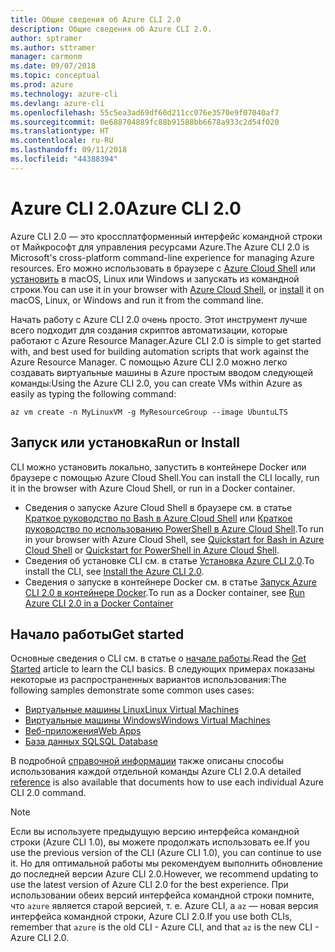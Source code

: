```yaml
---
title: Общие сведения об Azure CLI 2.0
description: Общие сведения об Azure CLI 2.0.
author: sptramer
ms.author: sttramer
manager: carmonm
ms.date: 09/07/2018
ms.topic: conceptual
ms.prod: azure
ms.technology: azure-cli
ms.devlang: azure-cli
ms.openlocfilehash: 55c5ea3ad69df60d211cc076e3570e9f07040af7
ms.sourcegitcommit: 0e688704889fc88b91588bb6678a933c2d54f020
ms.translationtype: HT
ms.contentlocale: ru-RU
ms.lasthandoff: 09/11/2018
ms.locfileid: "44388394"
---
```

# <a name="azure-cli-20"></a><span data-ttu-id="02b89-103">Azure CLI 2.0</span><span class="sxs-lookup"><span data-stu-id="02b89-103">Azure CLI 2.0</span></span>

<span data-ttu-id="02b89-104">Azure CLI 2.0 — это кроссплатформенный интерфейс командной строки от Майкрософт для управления ресурсами Azure.</span><span class="sxs-lookup"><span data-stu-id="02b89-104">The Azure CLI 2.0 is Microsoft's cross-platform command-line experience for managing Azure resources.</span></span>
<span data-ttu-id="02b89-105">Его можно использовать в браузере с [Azure Cloud Shell](/azure/cloud-shell/overview) или [установить](install-azure-cli.md) в macOS, Linux или Windows и запускать из командной строки.</span><span class="sxs-lookup"><span data-stu-id="02b89-105">You can use it in your browser with [Azure Cloud Shell](/azure/cloud-shell/overview), or [install](install-azure-cli.md) it on macOS, Linux, or Windows and run it from the command line.</span></span>

<span data-ttu-id="02b89-106">Начать работу с Azure CLI 2.0 очень просто. Этот инструмент лучше всего подходит для создания скриптов автоматизации, которые работают с Azure Resource Manager.</span><span class="sxs-lookup"><span data-stu-id="02b89-106">Azure CLI 2.0 is simple to get started with, and best used for building automation scripts that work against the Azure Resource Manager.</span></span> <span data-ttu-id="02b89-107">С помощью Azure CLI 2.0 можно легко создавать виртуальные машины в Azure простым вводом следующей команды:</span><span class="sxs-lookup"><span data-stu-id="02b89-107">Using the Azure CLI 2.0, you can create VMs within Azure as easily as typing the following command:</span></span>

```azurecli-interactive
az vm create -n MyLinuxVM -g MyResourceGroup --image UbuntuLTS
```

## <a name="run-or-install"></a><span data-ttu-id="02b89-108">Запуск или установка</span><span class="sxs-lookup"><span data-stu-id="02b89-108">Run or Install</span></span>

<span data-ttu-id="02b89-109">CLI можно установить локально, запустить в контейнере Docker или браузере с помощью Azure Cloud Shell.</span><span class="sxs-lookup"><span data-stu-id="02b89-109">You can install the CLI locally, run it in the browser with Azure Cloud Shell, or run in a Docker container.</span></span>

* <span data-ttu-id="02b89-110">Сведения о запуске Azure Cloud Shell в браузере см. в статье [Краткое руководство по Bash в Azure Cloud Shell](/azure/cloud-shell/quickstart) или [Краткое руководство по использованию PowerShell в Azure Cloud Shell](/azure/cloud-shell/quickstart-powershell).</span><span class="sxs-lookup"><span data-stu-id="02b89-110">To run in your browser with Azure Cloud Shell, see [Quickstart for Bash in Azure Cloud Shell](/azure/cloud-shell/quickstart) or [Quickstart for PowerShell in Azure Cloud Shell](/azure/cloud-shell/quickstart-powershell).</span></span>
* <span data-ttu-id="02b89-111">Сведения об установке CLI см. в статье [Установка Azure CLI 2.0](install-azure-cli.md).</span><span class="sxs-lookup"><span data-stu-id="02b89-111">To install the CLI, see [Install the Azure CLI 2.0](install-azure-cli.md).</span></span>
* <span data-ttu-id="02b89-112">Сведения о запуске в контейнере Docker см. в статье [Запуск Azure CLI 2.0 в контейнере Docker](run-azure-cli-docker.md).</span><span class="sxs-lookup"><span data-stu-id="02b89-112">To run as a Docker container, see [Run Azure CLI 2.0 in a Docker Container](run-azure-cli-docker.md)</span></span>

## <a name="get-started"></a><span data-ttu-id="02b89-113">Начало работы</span><span class="sxs-lookup"><span data-stu-id="02b89-113">Get started</span></span>

<span data-ttu-id="02b89-114">Основные сведения о CLI см. в статье о [начале работы](get-started-with-azure-cli.md).</span><span class="sxs-lookup"><span data-stu-id="02b89-114">Read the [Get Started](get-started-with-azure-cli.md) article to learn the CLI basics.</span></span> <span data-ttu-id="02b89-115">В следующих примерах показаны некоторые из распространенных вариантов использования:</span><span class="sxs-lookup"><span data-stu-id="02b89-115">The following samples demonstrate some common uses cases:</span></span>

- [<span data-ttu-id="02b89-116">Виртуальные машины Linux</span><span class="sxs-lookup"><span data-stu-id="02b89-116">Linux Virtual Machines</span></span>](/azure/virtual-machines/virtual-machines-linux-cli-samples?toc=%2fcli%2fazure%2ftoc.json&bc=%2fcli%2fazure%2fbreadcrumb%2ftoc.json)
- [<span data-ttu-id="02b89-117">Виртуальные машины Windows</span><span class="sxs-lookup"><span data-stu-id="02b89-117">Windows Virtual Machines</span></span>](/azure/virtual-machines/virtual-machines-windows-cli-samples?toc=%2fcli%2fazure%2ftoc.json&bc=%2fcli%2fazure%2fbreadcrumb%2ftoc.json)
- [<span data-ttu-id="02b89-118">Веб-приложения</span><span class="sxs-lookup"><span data-stu-id="02b89-118">Web Apps</span></span>](/azure/app-service-web/app-service-cli-samples?toc=%2fcli%2fazure%2ftoc.json&bc=%2fcli%2fazure%2fbreadcrumb%2ftoc.json)
- [<span data-ttu-id="02b89-119">База данных SQL</span><span class="sxs-lookup"><span data-stu-id="02b89-119">SQL Database</span></span>](/azure/sql-database/sql-database-cli-samples?toc=%2fcli%2fazure%2ftoc.json&bc=%2fcli%2fazure%2fbreadcrumb%2ftoc.json)

<span data-ttu-id="02b89-120">В подробной [справочной информации](/cli/azure/reference-index) также описаны способы использования каждой отдельной команды Azure CLI 2.0.</span><span class="sxs-lookup"><span data-stu-id="02b89-120">A detailed [reference](/cli/azure/reference-index) is also available that documents how to use each individual Azure CLI 2.0 command.</span></span>

> [!NOTE]
> <span data-ttu-id="02b89-121">Если вы используете предыдущую версию интерфейса командной строки (Azure CLI 1.0), вы можете продолжать использовать ее.</span><span class="sxs-lookup"><span data-stu-id="02b89-121">If you use the previous version of the CLI (Azure CLI 1.0), you can continue to use it.</span></span>
> <span data-ttu-id="02b89-122">Но для оптимальной работы мы рекомендуем выполнить обновление до последней версии Azure CLI 2.0.</span><span class="sxs-lookup"><span data-stu-id="02b89-122">However, we recommend updating to use the latest version of Azure CLI 2.0 for the best experience.</span></span>
> <span data-ttu-id="02b89-123">При использовании обеих версий интерфейса командной строки помните, что `azure` является старой версией, т. е. Azure CLI, а `az` — новая версия интерфейса командной строки, Azure CLI 2.0.</span><span class="sxs-lookup"><span data-stu-id="02b89-123">If you use both CLIs, remember that `azure` is the old CLI - Azure CLI, and that `az` is the new CLI - Azure CLI 2.0.</span></span>
